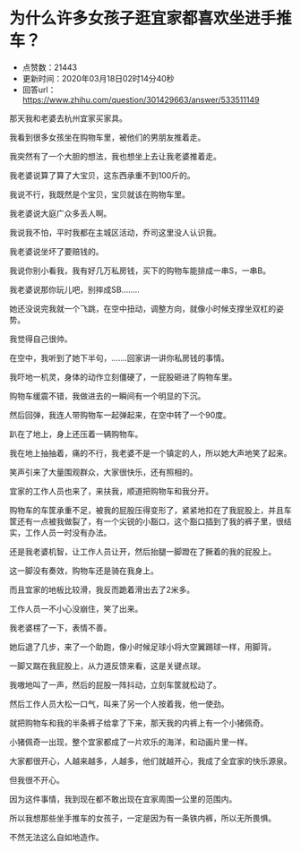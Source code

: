 # 为什么许多女孩子逛宜家都喜欢坐进手推车？
- 点赞数：21443
- 更新时间：2020年03月18日02时14分40秒
- 回答url：https://www.zhihu.com/question/301429663/answer/533511149
<body>
 <p data-pid="5_8nweQ2">那天我和老婆去杭州宜家买家具。</p>
 <p data-pid="DACVIrVc">我看到很多女孩坐在购物车里，被他们的男朋友推着走。</p>
 <p data-pid="Vr4xOZ4c">我突然有了一个大胆的想法，我也想坐上去让我老婆推着走。</p>
 <p data-pid="oIYftkH_">我老婆说算了算了大宝贝，这东西承重不到100斤的。</p>
 <p data-pid="2nHzRPGp">我说不行，我既然是个宝贝，宝贝就该在购物车里。</p>
 <p data-pid="jFJY20XU">我老婆说大庭广众多丢人啊。</p>
 <p data-pid="75cIq16N">我说我不怕，平时我都在主城区活动，乔司这里没人认识我。</p>
 <p data-pid="cWT5npms">我老婆说坐坏了要赔钱的。</p>
 <p data-pid="uphGa3MU">我说你别小看我，我有好几万私房钱，买下的购物车能排成一串S，一串B。</p>
 <p data-pid="u8rL2H_w">我老婆说那你玩儿吧，别摔成SB........</p>
 <p data-pid="wAh3CXn9">她还没说完我就一个飞跳，在空中扭动，调整方向，就像小时候支撑坐双杠的姿势。</p>
 <p data-pid="hikbP3r-">我觉得自己很帅。</p>
 <p data-pid="gZKqrhWL">在空中，我听到了她下半句，.......回家讲一讲你私房钱的事情。</p>
 <p data-pid="8X_Mc2cW">我吓地一机灵，身体的动作立刻僵硬了，一屁股砸进了购物车里。</p>
 <p data-pid="pM6_UDBE">购物车缓震不错，我做进去的一瞬间有一个明显的下沉。</p>
 <p data-pid="_XPADH_8">然后回弹，我连人带购物车一起弹起来，在空中转了一个90度。</p>
 <p data-pid="oz7Dv9vN">趴在了地上，身上还压着一辆购物车。</p>
 <p data-pid="Phx5B75n">我在地上抽抽着，痛的不行，我老婆不是一个镇定的人，所以她大声地笑了起来。</p>
 <p data-pid="tXwbj3T0">笑声引来了大量围观群众，大家很快乐，还有照相的。</p>
 <p data-pid="X0oTtm6t">宜家的工作人员也来了，来扶我，顺道把购物车和我分开。</p>
 <p data-pid="nCloryRy">购物车的车筐承重不足，被我的屁股压得变形了，紧紧地扣在了我屁股上，并且车筐还有一点被我做裂了，有一个尖锐的小豁口，这个豁口插到了我的裤子里，很结实，工作人员一时没有办法。</p>
 <p data-pid="tsALCtTP">还是我老婆机智，让工作人员让开，然后抬腿一脚蹬在了撅着的我的屁股上。</p>
 <p data-pid="Zu6rBBlz">这一脚没有奏效，购物车还是骑在我身上。</p>
 <p data-pid="8Fz_-wj3">而且宜家的地板比较滑，我反而跪着滑出去了2米多。</p>
 <p data-pid="lqhftjPa">工作人员一不小心没崩住，笑了出来。</p>
 <p data-pid="3lHlq_xi">我老婆楞了一下，表情不善。</p>
 <p data-pid="C7xThoVi">她后退了几步，来了一个助跑，像小时候足球小将大空翼踢球一样，用脚背。</p>
 <p data-pid="ea7mJ6xO">一脚又踹在我屁股上，从力道反馈来看，这是关键点球。</p>
 <p data-pid="X6Nh32GY">我嗷地叫了一声，然后的屁股一阵抖动，立刻车筐就松动了。</p>
 <p data-pid="WrdnCZeK">然后工作人员大松一口气，叫来了另一个人按着我，他一使劲。</p>
 <p data-pid="-0OuLJkb">就把购物车和我的半条裤子给拿了下来，那天我的内裤上有一个小猪佩奇。</p>
 <p data-pid="fTFhvB2m">小猪佩奇一出现，整个宜家都成了一片欢乐的海洋，和动画片里一样。</p>
 <p data-pid="bpRNp-MW">大家都很开心，人越来越多，人越多，他们就越开心，我成了全宜家的快乐源泉。</p>
 <p data-pid="OWjMmJ_f">但我很不开心。</p>
 <p data-pid="xGh8bBs2">因为这件事情，我到现在都不敢出现在宜家周围一公里的范围内。</p>
 <p data-pid="1Zi_pWyX">所以我想那些坐手推车的女孩子，一定是因为有一条铁内裤，所以无所畏惧。</p>
 <p data-pid="4Zjkjb2S">不然无法这么自如地造作。</p>
 <p></p>
</body>